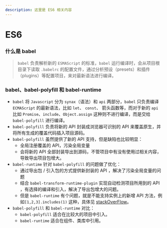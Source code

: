 ```yaml
---
description: 这里是 ES6 相关内容
---
```


# ES6

### 什么是 babel

> `babel` 负责解析新的 `ESMAScript` 的标准，`babel` 运行编译时，会从项目根目录下读取 `.babelrc` 的配置文件，通过分析预设（presets）和插件（plugins）等配置项目，来对最新语法进行编译。

### babel、babel-polyfill 和 babel-runtime

* `babel` 将 `Javascript` 分为 `synax`（语法）和 `api` 两部分，`babel` 只负责编译 `ECMAScript` 的最新语法，比如 `let`、 `const`、 箭头函数等，而对于新的 `api` 比如 `Promise`、`include`、`Object.assign` 这种则不进行编译，而是交给 `babel-polyfill` 进行编译。
* `babel-polyfill` 负责将新的 API 封装成浏览器可识别的 API 来覆盖原生，并将所有生成的覆盖代码插入项目源码。
* `babel-polyfill` 虽然提供了新的 API 支持，但是缺陷也比较明显：
  * 全局注册覆盖的 API，污染全局变量
  * 会将新的 API 全部封装导出到源码，不管项目中有没有使用过相关内容，导致导出项目包增大。
* `babel-runtime` 针对 `babel-polyfill` 的问题做了优化：
  * 通过导出包 / 引入包的方式提供新封装的 API ，解决了污染全局变量的问题
  * 结合 `babel-transform-runtime-plugin` 实现自动检测项目所用到的 API ，有选择的编译和引入，解决了导出包增大的问题。
  * 但是 `babel-runtime` 有个问题，就是不能支持实例上的新增 API 方法，例如`[1,2,3].includes(1)` 这种，具体见 [stackOverFlow](https://stackoverflow.com/questions/31781756/is-there-any-practical-difference-between-using-babel-runtime-and-the-babel-poly)。
* `babel-polyfill` 和 `babel-runtime` 对比：
  * `babel-polyfill` 适合在比较大的项目中引入。
  * `babel-runtime` 适合在组件、类库中引用。

